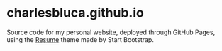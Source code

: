 # charlesbluca.github.io
Source code for my personal website, deployed through GitHub Pages, using the [Resume](https://startbootstrap.com/themes/resume/) theme made by Start Bootstrap.
